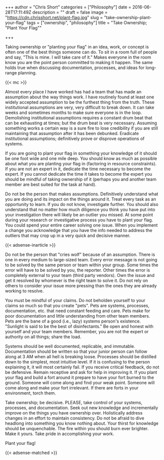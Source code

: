 +++
author = "Chris Short"
categories = ["Philosophy"]
date = 2016-06-28T17:11:49Z
description = ""
draft = false
image = "https://cdn.chrisshort.net/plant-flag.jpg"
slug = "take-ownership-plant-your-flag"
tags = ["ownership", "philosophy"]
title = "Take Ownership; \"Plant Your Flag\""

+++

Taking ownership or "planting your flag" in an idea, work, or concept is often one of the best things someone can do. To sit in a room full of people and say, "This is mine. I will take care of it." Makes everyone in the room know you are the point person committed to making it happen. The same holds true when discussing documentation, processes, and ideas for long-range planning.

{{< mc >}}

Almost every place I have worked has had a team that has made an assumption about the way things work. I have routinely found at least one widely accepted assumption to be the furthest thing from the truth. These institutional assumptions are very, very difficult to break down. It can take weeks and sometimes months to make sure everyone is in the loop. Demolishing institutional assumptions requires a constant drum beat that can be exhausting at times; but the drum beat is very necessary. Assuming something works a certain way is a sure fire to lose credibility if you are still maintaining that assumption after it has been debunked. Eradicate institutional assumptions; definitively prove or disprove operations of systems.

If you are going to plant your flag in something your knowledge of it should be one foot wide and one mile deep. You should know as much as possible about what you are planting your flag in (factoring in resource constraints). If you are not an expert in it, dedicate the time necessary to become the expert. If you cannot dedicate the time it takes to become the expert you should be mindful of taking ownership of it (perhaps you and another team member are best suited for the task at hand).

Do not be the person that makes assumptions. Definitively understand what you are doing and its impact on the things around it. Treat every task as an opportunity to learn. If you do not know, investigate further. You should also understand that no matter how much diligence you think you have put into your investigation there will likely be an outlier you missed. At some point during your research or investigative process you have to plant your flag. You could spend your entire career solving one issue. When you implement a change you acknowledge that you have the info needed to address the outliers that may crop up in a very quick and decisive manner.

{{< adsense-inarticle >}}

Do not be the person that "cries wolf" because of an assumption. There is one in every medium to large-sized team. Every error message is not going to be solved by the same person or team within your group. Some times the error will have to be solved by you, the reporter. Other times the error is completely external to your team (third party vendors). Own the issue and get it resolved by whomever is the right team to solve it. Do not rely on others to consider your issue more pressing than the ones they are already working to resolve.

You must be mindful of your claims.  Do not beholden yourself to your claims so much so that you create "pets". Pets are systems, processes, documentation, etc. that need constant feeding and care. Pets make for poor documentation and little understanding from other team members. Pets are the bane of a good (i.e., lazy) systems person's existence. "Sunlight is said to be the best of disinfectants." Be open and honest with yourself and your team members. Remember, you are not the expert or authority on all things; share the load.

Systems should be well documented, replicable, and immutable. Documentation should be written so that your junior person can follow along at 3 AM when all hell is breaking loose. Processes should be distilled down to the simplest, most intuitive level. If it is confusing to the person explaining it, it will most certainly fail. If you receive critical feedback, do not be defensive. Remain receptive and ask for help in improving it. If you plant your flag and build a fort around it prepare to have your fort burned to the ground. Someone will come along and find your weak point. Someone will come along and make your fort irrelevant. If there are forts in your environment, torch them.

Take ownership; be decisive. PLEASE, take control of your systems, processes, and documentation. Seek out new knowledge and incrementally improve on the things you have ownership over. Holistically address changes in an effort to maintain consistency. Do not be afraid to dive headlong into something you know nothing about. Your thirst for knowledge should be unquenchable. The fire within you should burn ever brighter. Make it yours. Take pride in accomplishing your work.

Plant your flag!

{{< adsense-matched >}}
